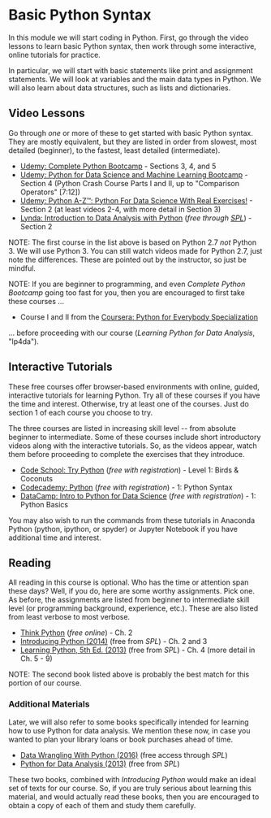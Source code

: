 # Basic Python Syntax

In this module we will start coding in Python. First, go through the video 
lessons to learn basic Python syntax, then work through some interactive, 
online tutorials for practice.

In particular, we will start with basic statements like print and assignment
statements. We will look at variables and the main data types in Python.
We will also learn about data structures, such as lists and dictionaries.

## Video Lessons

Go through *one* or more of these to get started with basic Python syntax. 
They are mostly equivalent, but they are listed in order from slowest, most 
detailed (beginner), to the fastest, least detailed (intermediate).

* [Udemy: Complete Python Bootcamp](https://www.udemy.com/complete-python-bootcamp/) - 
  Sections 3, 4, and 5
* [Udemy: Python for Data Science and Machine Learning Bootcamp](https://www.udemy.com/python-for-data-science-and-machine-learning-bootcamp/) - 
  Section 4 (Python Crash Course Parts I and II, up to "Comparison Operators" [7:12])
* [Udemy: Python A-Z™: Python For Data Science With Real Exercises!](https://www.udemy.com/python-coding) - 
  Section 2 (at least videos 2-4, with more detail in Section 3)
* [Lynda: Introduction to Data Analysis with Python](https://www.lynda.com/Numpy-tutorials/Introduction-Data-Analysis-Python/) (*free through [SPL](http://lynda.com/portal/sip?org=spl.org)*) - 
  Section 2
  
NOTE: The first course in the list above is based on Python 2.7 *not* Python 3. 
We will use Python 3. You can still watch videos made for Python 2.7, just note
the differences. These are pointed out by the instructor, so just be mindful.

NOTE: If you are beginner to programming, and even *Complete Python Bootcamp* 
going too fast for you, then you are encouraged to first take these courses ...

* Course I and II from the [Coursera: Python for Everybody Specialization](https://www.coursera.org/specializations/python)

... before proceeding with our course (*Learning Python for Data Analysis*, 
"lp4da").

## Interactive Tutorials

These free courses offer browser-based environments with online, guided, 
interactive tutorials for learning Python. Try all of these courses if you 
have the time and interest. Otherwise, try at least one of the courses. Just 
do section 1 of each course you choose to try. 

The three courses are listed in increasing skill level -- from absolute beginner 
to intermediate. Some of these courses include short introductory videos along 
with the interactive tutorials. So, as the videos appear, watch them before 
proceeding to complete the exercises that they introduce.

* [Code School: Try Python](https://www.codeschool.com/courses/try-python) (*free with registration*) - 
  Level 1: Birds & Coconuts
* [Codecademy: Python](https://www.codecademy.com/learn/python) (*free with registration*) - 
  1: Python Syntax
* [DataCamp: Intro to Python for Data Science](https://campus.datacamp.com/courses/intro-to-python-for-data-science/) (*free with registration*) - 
  1: Python Basics

You may also wish to run the commands from these tutorials in Anaconda Python 
(python, ipython, or spyder) or Jupyter Notebook if you have additional time 
and interest.

## Reading

All reading in this course is optional. Who has the time or attention span 
these days? Well, if you do, here are some worthy assignments. Pick one. As 
before, the assignments are listed from beginner to intermediate skill level 
(or programming background, experience, etc.). These are also listed from 
least verbose to most verbose.

* [Think Python](http://greenteapress.com/thinkpython/html/thinkpython003.html) (*free online*) - 
  Ch. 2
* [Introducing Python (2014)](https://seattle.bibliocommons.com/item/show/3098624030_introducing_python) (free from *SPL*) - 
   Ch. 2 and 3
* [Learning Python, 5th Ed. (2013)](https://seattle.bibliocommons.com/item/show/3098595030_learning_python) (free from *SPL*) - 
   Ch. 4 (more detail in Ch. 5 - 9)

NOTE: The second book listed above is probably the best match for this 
portion of our course. 

### Additional Materials

Later, we will also refer to some books specifically intended for learning how 
to use Python for data analysis. We mention these now, in case you wanted to 
plan your library loans or book purchases ahead of time.

* [Data Wrangling With Python (2016)](https://seattle.bibliocommons.com/item/show/3239443030_data_wrangling_with_python) (free access through *SPL*)
* [Python for Data Analysis (2013)](https://seattle.bibliocommons.com/item/show/3098569030_python_for_data_analysis) (free from *SPL*)

These two books, combined with *Introducing Python* would make an ideal set
of texts for our course. So, if you are truly serious about learning this 
material, and would actually read these books, then you are encouraged to 
obtain a copy of each of them and study them carefully.
